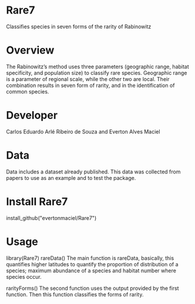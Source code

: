 # Rare7
Classifies species in seven forms of the rarity of Rabinowitz

# Overview
The Rabinowitz’s method uses three parameters (geographic range, habitat specificity, and population size) to classify rare species. Geographic range is a parameter of regional scale, while the other two are local. Their combination results in seven form of rarity, and in the identification of common species.

# Developer
Carlos Eduardo Arlé Ribeiro de Souza and
Everton Alves Maciel

# Data
Data includes a dataset already published. This data was collected from papers to use as an example and to test the package.

# Install Rare7
install_github("evertonmaciel/Rare7")

# Usage
library(Rare7)
rareData()
The main function is rareData, basically, this quantifies higher latitudes to quantify the proportion of distribution of a species; maximum abundance of a species and habitat number where species occur.

rarityForms()
The second function uses the output provided by the first function. Then this function classifies the forms of rarity.



